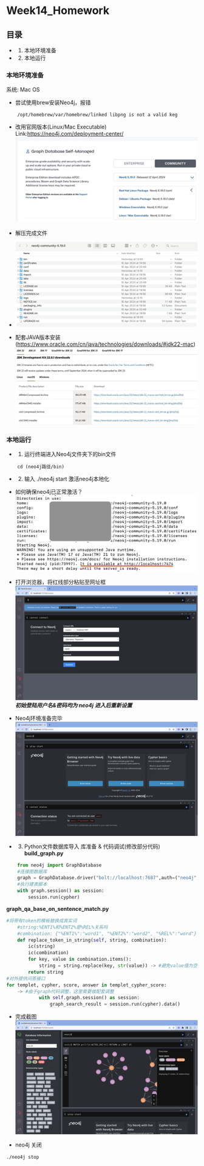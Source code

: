 # Week14_Homework
## 目录
- 1. 本地环境准备
- 2. 本地运行

### 本地环境准备
系统: Mac OS
- 尝试使用brew安装Neo4j，报错
```
    /opt/homebrew/var/homebrew/linked libpng is not a valid keg
```
- 改用官网版本(Linux/Mac Executable) 
Link:https://neo4j.com/deployment-center/ 
![alt text](<Screenshot 2024-05-16 at 08.28.04.png>)
- 解压完成文件
- ![alt text](<Screenshot 2024-05-16 at 08.33.15.png>)

- 配套JAVA版本安装(https://www.oracle.com/cn/java/technologies/downloads/#jdk22-mac)
![alt text](<Screenshot 2024-05-16 at 08.31.29.png>)

### 本地运行
- 1. 运行终端进入Neo4j文件夹下的bin文件
```unix
    cd (neo4j路径/bin)
```
- 2. 输入 ./neo4j start 激活neo4j本地化
- 如何确保neo4j已正常激活？
![alt text](<Screenshot 2024-05-16 at 08.40.38.png>)
- 打开浏览器，将红线部分粘贴至网址框
![alt text](<Screenshot 2024-05-16 at 08.45.09.png>)
***初始登陆用户名&密码均为 neo4j 进入后重新设置***
- Neo4j环境准备完毕
![alt text](<Screenshot 2024-05-16 at 08.49.31.png>)

- 3. Python文件数据库导入
库准备 & 代码调试(修改部分代码)
**build_graph.py**
```Python 
    from neo4j import GraphDatabase
    #连接图数据库
    graph = GraphDatabase.driver("bolt://localhost:7687",auth=("neo4j","********"))
    #执行建表脚本
    with graph.session() as session:
        session.run(cypher)
```

**graph_qa_base_on_sentence_match.py**
```Python
#将带有token的模板替换成真实词
    #string:%ENT1%和%ENT2%是%REL%关系吗
    #combination: {"%ENT1%":"word1", "%ENT2%":"word2", "%REL%":"word"}
    def replace_token_in_string(self, string, combination):
        ic(string)
        ic(combination)
        for key, value in combination.items():
            string = string.replace(key, str(value)) -> #避免value值为空类型为dict报错
        return string
#对外提供问答接口
for templet, cypher, score, answer in templet_cypher_score:
    -> #由于graph代码调整，这里需要做配套调整
            with self.graph.session() as session: 
                graph_search_result = session.run(cypher).data()
```
- 完成截图
![alt text](<Screenshot 2024-05-16 at 08.59.29.png>)

- neo4j 关闭
```
./neo4j stop
```
